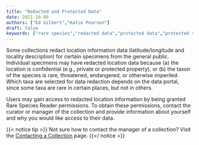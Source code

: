 ```yaml
---
title: "Redacted and Protected Data"
date: 2021-10-08
authors: ["Ed Gilbert","Katie Pearson"]
draft: false
keywords: ["rare species","redacted data","protected data","protected species"]
---
```


Some collections redact location information data (latitude/longitude and locality description) for certain specimens from the general public. Individual specimens may have redacted location data because (a) the location is confidential (e.g., private or protected property), or (b) the taxon of the species is rare, threatened, endangered, or otherwise imperiled. Which taxa are selected for data redaction depends on the data portal, since some taxa are rare in certain places, but not in others.

Users may gain access to redacted location information by being granted Rare Species Reader permissions. To obtain these permissions, contact the curator or manager of the collection and provide information about yourself and why you would like access to their data.

{{< notice tip >}}
  Not sure how to contact the manager of a collection? Visit the [Contacting a Collection](https://biokic.github.io/symbiota-docs/user/contact/) page.
{{</ notice >}}
